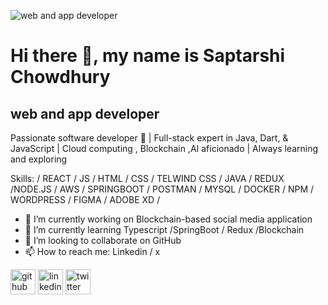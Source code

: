 
![web and app developer](https://pbs.twimg.com/profile_banners/1510632132875460624/1711036254/1080x360)
# Hi there 👋,  my name is Saptarshi Chowdhury
## web and app developer
 
Passionate software developer 🚀 | Full-stack expert in Java, Dart, & JavaScript | Cloud computing , Blockchain ,AI aficionado | Always learning and exploring

Skills:  / REACT / JS / HTML / CSS / TELWIND CSS / JAVA / REDUX /NODE.JS / AWS / SPRINGBOOT / POSTMAN /  MYSQL / DOCKER /  NPM / WORDPRESS / FIGMA / ADOBE XD / 

- 🔭 I’m currently working on Blockchain-based social media application 
- 🌱 I’m currently learning Typescript /SpringBoot / Redux /Blockchain  
- 👯 I’m looking to collaborate on GitHub 
- 📫 How to reach me: Linkedin / x  


[<img src='https://cdn.jsdelivr.net/npm/simple-icons@3.0.1/icons/github.svg' alt='github' height='40'>](https://github.com/@1saptarshi)  [<img src='https://cdn.jsdelivr.net/npm/simple-icons@3.0.1/icons/linkedin.svg' alt='linkedin' height='40'>](https://www.linkedin.com/in/@SaptarshiChowdhury/)  [<img src='https://cdn.jsdelivr.net/npm/simple-icons@3.0.1/icons/twitter.svg' alt='twitter' height='40'>](https://twitter.com/@saptarshi177)  

 
